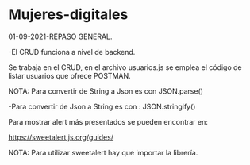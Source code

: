 # Mujeres-digitales
01-09-2021-REPASO GENERAL.

-El CRUD funciona a nivel de backend.

Se trabaja en el CRUD, en el archivo usuarios.js se emplea el código de listar usuarios que ofrece POSTMAN.

NOTA: Para convertir de String a Json es con JSON.parse()

-Para convertir de Json a String es con : JSON.stringify()

Para mostrar alert más presentados se pueden encontrar en:

https://sweetalert.js.org/guides/

NOTA: Para utilizar sweetalert hay que importar la librería.
